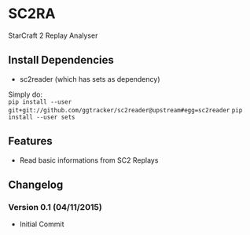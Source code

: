 # SC2RA
StarCraft 2 Replay Analyser

## Install Dependencies
* sc2reader (which has sets as dependency)

Simply do:  
`pip install --user git+git://github.com/ggtracker/sc2reader@upstream#egg=sc2reader`
`pip install --user sets`

## Features
* Read basic informations from SC2 Replays

## Changelog
### Version 0.1 (04/11/2015)
* Initial Commit
